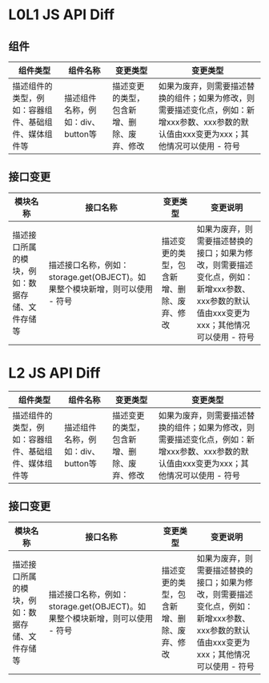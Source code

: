 # L0L1 JS API Diff
## 组件

| 组件类型  | 组件名称  | 变更类型  | 变更类型  |
|  --------  |  --------  |  --------  |  --------  |
| 描述组件的类型，例如：容器组件、基础组件、媒体组件等      | 描述组件名称，例如：div、button等      | 描述变更的类型，包含新增、删除、废弃、修改      | 如果为废弃，则需要描述替换的组件；如果为修改，则需要描述变化点，例如：新增xxx参数、xxx参数的默认值由xxx变更为xxx；其他情况可以使用 - 符号      |

## 接口变更

| 模块名称  | 接口名称  | 变更类型  | 变更说明  |
|  --------  |  --------  |  --------  |  --------  |
| 描述接口所属的模块，例如：数据存储、文件存储等      | 描述接口名称，例如：storage.get(OBJECT)。如果整个模块新增，则可以使用 - 符号      | 描述变更的类型，包含新增、删除、废弃、修改      | 如果为废弃，则需要描述替换的接口；如果为修改，则需要描述变化点，例如：新增xxx参数、xxx参数的默认值由xxx变更为xxx；其他情况可以使用 - 符号      |

# L2 JS API Diff
| 组件类型  | 组件名称  | 变更类型  | 变更类型  |
|  --------  |  --------  |  --------  |  --------  |
| 描述组件的类型，例如：容器组件、基础组件、媒体组件等      | 描述组件名称，例如：div、button等      | 描述变更的类型，包含新增、删除、废弃、修改      | 如果为废弃，则需要描述替换的组件；如果为修改，则需要描述变化点，例如：新增xxx参数、xxx参数的默认值由xxx变更为xxx；其他情况可以使用 - 符号      |

## 接口变更

| 模块名称  | 接口名称  | 变更类型  | 变更说明  |
|  --------  |  --------  |  --------  |  --------  |
| 描述接口所属的模块，例如：数据存储、文件存储等      | 描述接口名称，例如：storage.get(OBJECT)。如果整个模块新增，则可以使用 - 符号      | 描述变更的类型，包含新增、删除、废弃、修改      | 如果为废弃，则需要描述替换的接口；如果为修改，则需要描述变化点，例如：新增xxx参数、xxx参数的默认值由xxx变更为xxx；其他情况可以使用 - 符号      |